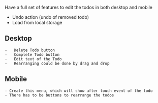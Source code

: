 Have a full set of features to edit the todos in both desktop and mobile

- Undo action (undo of removed todo)
- Load from local storage

Desktop
-------

	-	Delete Todo button
	-	Complete Todo button
	-	Edit text of the Todo
	-	Rearranging could be done by drag and drop
	
Mobile
------

	- Create this menu, which will show after touch event of the todo
	- There has to be buttons to rearrange the todos
